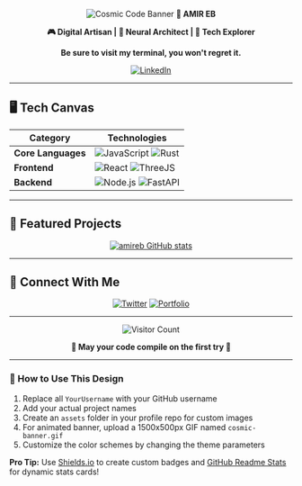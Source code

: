
<div align="center">
  
![Cosmic Code Banner](https://github.com/YourUsername/YourUsername/blob/main/assets/cosmic-banner.gif)
**👑 AMIR EB**

**🎮 Digital Artisan | 🧠 Neural Architect | 🚀 Tech Explorer**

**Be sure to visit my terminal, you won't regret it.**

[![LinkedIn](https://img.shields.io/badge/Link-0077B5?style=for-the-badge&logo=linkedin&logoColor=white)](https://vebta.ir/AMB/amir)

</div>


---

## **🖥️ Tech Canvas**
<div align="center">

| **Category**       | **Technologies**                                                                 |
|--------------------|---------------------------------------------------------------------------------|
| **Core Languages** |  ![JavaScript](https://img.shields.io/badge/JavaScript-F7DF1E?style=for-the-badge&logo=javascript&logoColor=black) ![Rust](https://img.shields.io/badge/Rust-000000?style=for-the-badge&logo=rust&logoColor=white) |
| **Frontend**       | ![React](https://img.shields.io/badge/React-20232A?style=for-the-badge&logo=react&logoColor=61DAFB) ![ThreeJS](https://img.shields.io/badge/ThreeJS-black?style=for-the-badge&logo=three.js&logoColor=white) |
| **Backend**        | ![Node.js](https://img.shields.io/badge/Node.js-339933?style=for-the-badge&logo=nodedotjs&logoColor=white) ![FastAPI](https://img.shields.io/badge/FastAPI-009688?style=for-the-badge&logo=FastAPI&logoColor=white) |

</div>

---

## **🎨 Featured Projects**
<div align="center">

[![amireb GitHub stats](https://github-readme-stats.vercel.app/api?username=amirebog)](https://github.com/amirebog/github-readme-stats)

</div>


---

## **🌌 Connect With Me**
<div align="center">

[![Twitter](https://img.shields.io/badge/Twitter-1DA1F2?style=for-the-badge&logo=twitter&logoColor=white)](https://twitter.com/YourHandle)
[![Portfolio](https://img.shields.io/badge/Portfolio-%23000000.svg?style=for-the-badge&logo=firefox&logoColor=#FF7139)](https://yourportfolio.com)

</div>

---

<div align="center">
  
![Visitor Count](https://komarev.com/ghpvc/?username=YourUsername&label=PROFILE+VIEWS&color=blueviolet&style=for-the-badge)

**🌟 May your code compile on the first try 🌟**

</div>

---

### **🎨 How to Use This Design**
1. Replace all `YourUsername` with your GitHub username
2. Add your actual project names
3. Create an `assets` folder in your profile repo for custom images
4. For animated banner, upload a 1500x500px GIF named `cosmic-banner.gif`
5. Customize the color schemes by changing the theme parameters

**Pro Tip:** Use [Shields.io](https://shields.io) to create custom badges and [GitHub Readme Stats](https://github.com/anuraghazra/github-readme-stats) for dynamic stats cards!
